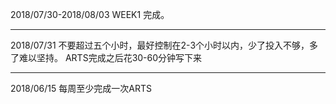 2018/07/30-2018/08/03 WEEK1
完成。

---

2018/07/31
不要超过五个小时，最好控制在2-3个小时以内，少了投入不够，多了难以坚持。
ARTS完成之后花30-60分钟写下来

---

2018/06/15
每周至少完成一次ARTS
